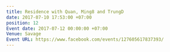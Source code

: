 ```yaml
---
title: Residence with Quan, Ming8 and TrungD
date: 2017-07-10 17:53:00 +07:00
position: 12
Event date: 2017-07-12 00:00:00 +07:00
Venue: Savage
Event URL: https://www.facebook.com/events/127605617837393/
---
```


